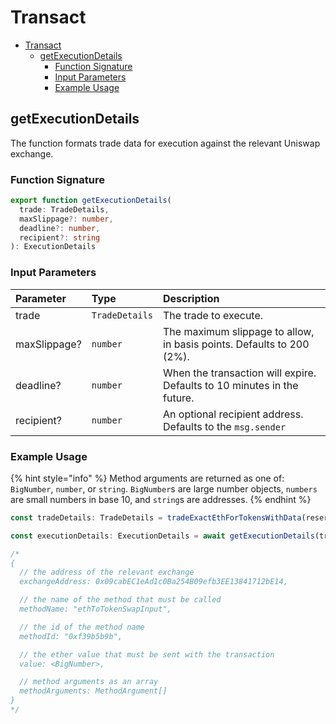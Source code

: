 # Transact

* [Transact](transact.md#Transact)
  * [getExecutionDetails](transact.md#getExecutionDetails)
    * [Function Signature](transact.md#Function-Signature)
    * [Input Parameters](transact.md#Input-Parameters)
    * [Example Usage](transact.md#Example-Usage)

## getExecutionDetails

The function formats trade data for execution against the relevant Uniswap exchange.

### Function Signature

```typescript
export function getExecutionDetails(
  trade: TradeDetails,
  maxSlippage?: number,
  deadline?: number,
  recipient?: string
): ExecutionDetails
```

### Input Parameters

| Parameter | Type | Description |
| :--- | :--- | :--- |
| trade | `TradeDetails` | The trade to execute. |
| maxSlippage? | `number` | The maximum slippage to allow, in basis points. Defaults to 200 \(2%\). |
| deadline? | `number` | When the transaction will expire. Defaults to 10 minutes in the future. |
| recipient? | `number` | An optional recipient address. Defaults to the `msg.sender` |

### Example Usage

{% hint style="info" %}
Method arguments are returned as one of: `BigNumber`, `number`, or `string`. `BigNumber`s are large number objects, `numbers` are small numbers in base 10, and `string`s are addresses.
{% endhint %}

```typescript
const tradeDetails: TradeDetails = tradeExactEthForTokensWithData(reserves, '1000000000000000000')

const executionDetails: ExecutionDetails = await getExecutionDetails(tradeDetails)

/*
{
  // the address of the relevant exchange
  exchangeAddress: 0x09cabEC1eAd1c0Ba254B09efb3EE13841712bE14,

  // the name of the method that must be called
  methodName: "ethToTokenSwapInput",

  // the id of the method name
  methodId: "0xf39b5b9b",

  // the ether value that must be sent with the transaction
  value: <BigNumber>,

  // method arguments as an array
  methodArguments: MethodArgument[]
}
*/
```

